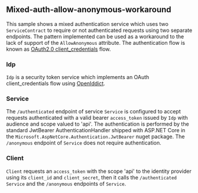 ## Mixed-auth-allow-anonymous-workaround

This sample shows a mixed authentication service which uses two `ServiceContract` to require or not authenticated requests using two separate endpoints.
The pattern implemented can be used as a workaround to the lack of support of the `AllowAnonymous` attribute.
The authentication flow is known as [OAuth2.0 client_credentials](https://www.rfc-editor.org/rfc/rfc6749#section-1.3.4) flow. 

### Idp

`Idp` is a security token service which implements an OAuth client_credentials flow using [OpenIddict](https://github.com/openiddict).

### Service

The `/authenticated` endpoint of service `Service` is configured to accept requests authenticated with a valid bearer `access_token` issued by `Idp` with audience and scope valued to 'api'. The authentication is performed by the standard JwtBearer AuthenticationHandler shipped with ASP.NET Core in the `Microsoft.AspNetCore.Authentication.JwtBearer` nuget package.
The `/anonymous` endpoint of `Service` does not require authentication.

### Client

`Client` requests an `access_token` with the scope 'api' to the identity provider using its `client_id` and `client_secret`, then it calls the `/authenticated` `Service` and the `/anonymous` endpoints of `Service`.
